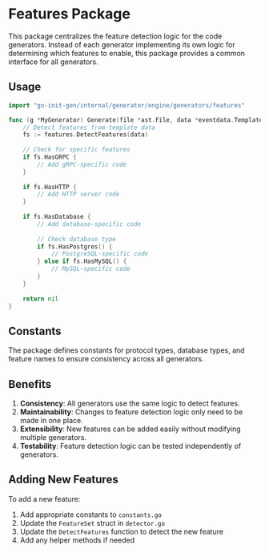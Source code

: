 # Features Package

This package centralizes the feature detection logic for the code generators. Instead of each generator implementing its own logic for determining which features to enable, this package provides a common interface for all generators.

## Usage

```go
import "go-init-gen/internal/generator/engine/generators/features"

func (g *MyGenerator) Generate(file *ast.File, data *eventdata.TemplateEventData) error {
    // Detect features from template data
    fs := features.DetectFeatures(data)
    
    // Check for specific features
    if fs.HasGRPC {
        // Add gRPC-specific code
    }
    
    if fs.HasHTTP {
        // Add HTTP server code
    }
    
    if fs.HasDatabase {
        // Add database-specific code
        
        // Check database type
        if fs.HasPostgres() {
            // PostgreSQL-specific code
        } else if fs.HasMySQL() {
            // MySQL-specific code
        }
    }
    
    return nil
}
```

## Constants

The package defines constants for protocol types, database types, and feature names to ensure consistency across all generators.

## Benefits

1. **Consistency**: All generators use the same logic to detect features.
2. **Maintainability**: Changes to feature detection logic only need to be made in one place.
3. **Extensibility**: New features can be added easily without modifying multiple generators.
4. **Testability**: Feature detection logic can be tested independently of generators.

## Adding New Features

To add a new feature:

1. Add appropriate constants to `constants.go`
2. Update the `FeatureSet` struct in `detector.go`
3. Update the `DetectFeatures` function to detect the new feature
4. Add any helper methods if needed 